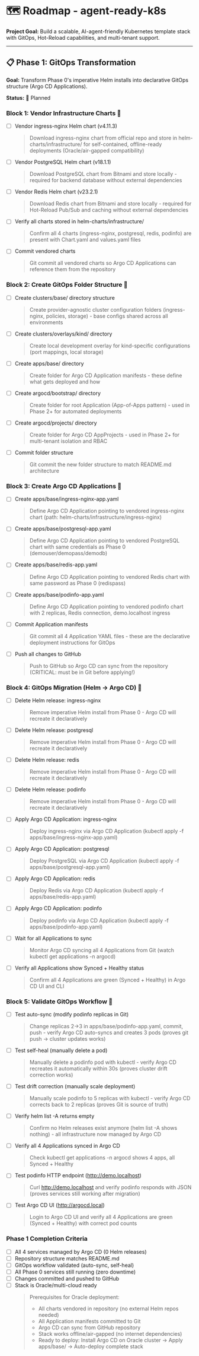 # 🗺️ Roadmap - agent-ready-k8s

**Project Goal:** Build a scalable, AI-agent-friendly Kubernetes template stack with GitOps, Hot-Reload capabilities, and multi-tenant support.

---

## 📋 Phase 1: GitOps Transformation

**Goal:** Transform Phase 0's imperative Helm installs into declarative GitOps structure (Argo CD Applications).

**Status:** 🚧 Planned

### Block 1: Vendor Infrastructure Charts 🔲
- [ ] Vendor ingress-nginx Helm chart (v4.11.3)
  > Download ingress-nginx chart from official repo and store in helm-charts/infrastructure/ for self-contained, offline-ready deployments (Oracle/air-gapped compatibility)
- [ ] Vendor PostgreSQL Helm chart (v18.1.1)
  > Download PostgreSQL chart from Bitnami and store locally - required for backend database without external dependencies
- [ ] Vendor Redis Helm chart (v23.2.1)
  > Download Redis chart from Bitnami and store locally - required for Hot-Reload Pub/Sub and caching without external dependencies
- [ ] Verify all charts stored in helm-charts/infrastructure/
  > Confirm all 4 charts (ingress-nginx, postgresql, redis, podinfo) are present with Chart.yaml and values.yaml files
- [ ] Commit vendored charts
  > Git commit all vendored charts so Argo CD Applications can reference them from the repository

### Block 2: Create GitOps Folder Structure 🔲
- [ ] Create clusters/base/ directory structure
  > Create provider-agnostic cluster configuration folders (ingress-nginx, policies, storage) - base configs shared across all environments
- [ ] Create clusters/overlays/kind/ directory
  > Create local development overlay for kind-specific configurations (port mappings, local storage)
- [ ] Create apps/base/ directory
  > Create folder for Argo CD Application manifests - these define what gets deployed and how
- [ ] Create argocd/bootstrap/ directory
  > Create folder for root Application (App-of-Apps pattern) - used in Phase 2+ for automated deployments
- [ ] Create argocd/projects/ directory
  > Create folder for Argo CD AppProjects - used in Phase 2+ for multi-tenant isolation and RBAC
- [ ] Commit folder structure
  > Git commit the new folder structure to match README.md architecture

### Block 3: Create Argo CD Applications 🔲
- [ ] Create apps/base/ingress-nginx-app.yaml
  > Define Argo CD Application pointing to vendored ingress-nginx chart (path: helm-charts/infrastructure/ingress-nginx)
- [ ] Create apps/base/postgresql-app.yaml
  > Define Argo CD Application pointing to vendored PostgreSQL chart with same credentials as Phase 0 (demouser/demopass/demodb)
- [ ] Create apps/base/redis-app.yaml
  > Define Argo CD Application pointing to vendored Redis chart with same password as Phase 0 (redispass)
- [ ] Create apps/base/podinfo-app.yaml
  > Define Argo CD Application pointing to vendored podinfo chart with 2 replicas, Redis connection, demo.localhost ingress
- [ ] Commit Application manifests
  > Git commit all 4 Application YAML files - these are the declarative deployment instructions for GitOps
- [ ] Push all changes to GitHub
  > Push to GitHub so Argo CD can sync from the repository (CRITICAL: must be in Git before applying!)

### Block 4: GitOps Migration (Helm → Argo CD) 🔲
- [ ] Delete Helm release: ingress-nginx
  > Remove imperative Helm install from Phase 0 - Argo CD will recreate it declaratively
- [ ] Delete Helm release: postgresql
  > Remove imperative Helm install from Phase 0 - Argo CD will recreate it declaratively
- [ ] Delete Helm release: redis
  > Remove imperative Helm install from Phase 0 - Argo CD will recreate it declaratively
- [ ] Delete Helm release: podinfo
  > Remove imperative Helm install from Phase 0 - Argo CD will recreate it declaratively
- [ ] Apply Argo CD Application: ingress-nginx
  > Deploy ingress-nginx via Argo CD Application (kubectl apply -f apps/base/ingress-nginx-app.yaml)
- [ ] Apply Argo CD Application: postgresql
  > Deploy PostgreSQL via Argo CD Application (kubectl apply -f apps/base/postgresql-app.yaml)
- [ ] Apply Argo CD Application: redis
  > Deploy Redis via Argo CD Application (kubectl apply -f apps/base/redis-app.yaml)
- [ ] Apply Argo CD Application: podinfo
  > Deploy podinfo via Argo CD Application (kubectl apply -f apps/base/podinfo-app.yaml)
- [ ] Wait for all Applications to sync
  > Monitor Argo CD syncing all 4 Applications from Git (watch kubectl get applications -n argocd)
- [ ] Verify all Applications show Synced + Healthy status
  > Confirm all 4 Applications are green (Synced + Healthy) in Argo CD UI and CLI

### Block 5: Validate GitOps Workflow 🔲
- [ ] Test auto-sync (modify podinfo replicas in Git)
  > Change replicas 2→3 in apps/base/podinfo-app.yaml, commit, push - verify Argo CD auto-syncs and creates 3 pods (proves git push → cluster updates works)
- [ ] Test self-heal (manually delete a pod)
  > Manually delete a podinfo pod with kubectl - verify Argo CD recreates it automatically within 30s (proves cluster drift correction works)
- [ ] Test drift correction (manually scale deployment)
  > Manually scale podinfo to 5 replicas with kubectl - verify Argo CD corrects back to 2 replicas (proves Git is source of truth)
- [ ] Verify helm list -A returns empty
  > Confirm no Helm releases exist anymore (helm list -A shows nothing) - all infrastructure now managed by Argo CD
- [ ] Verify all 4 Applications synced in Argo CD
  > Check kubectl get applications -n argocd shows 4 apps, all Synced + Healthy
- [ ] Test podinfo HTTP endpoint (http://demo.localhost)
  > Curl http://demo.localhost and verify podinfo responds with JSON (proves services still working after migration)
- [ ] Test Argo CD UI (http://argocd.local)
  > Login to Argo CD UI and verify all 4 Applications are green (Synced + Healthy) with correct pod counts

### Phase 1 Completion Criteria
- [ ] All 4 services managed by Argo CD (0 Helm releases)
- [ ] Repository structure matches README.md
- [ ] GitOps workflow validated (auto-sync, self-heal)
- [ ] All Phase 0 services still running (zero downtime)
- [ ] Changes committed and pushed to GitHub
- [ ] Stack is Oracle/multi-cloud ready
  > Prerequisites for Oracle deployment:
  > - All charts vendored in repository (no external Helm repos needed)
  > - All Application manifests committed to Git
  > - Argo CD can sync from GitHub repository
  > - Stack works offline/air-gapped (no internet dependencies)
  > - Ready to deploy: Install Argo CD on Oracle cluster → Apply apps/base/ → Auto-deploy complete stack
